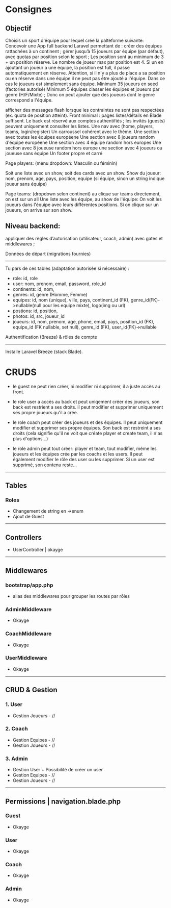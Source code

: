 # Consignes

## Objectif

Choisis un sport d'équipe pour lequel crée la palteforme suivante:
Concevoir une App full backend Laravel permettant de :
créer des équipes rattachées à un continent ;
gérer jusqu’à 15 joueurs par équipe (par défaut), avec quotas par position selon le sport ;
Les position sont au minimum de 3 + un position réserve. Le nombre de joueur max par position est 4.
Si un en ajoutant un joueur a une équipe, la position est full, il passe automatiquement en réserve.
Attention, si il n'y a plus de place a sa position ou en réserve dans une équipe il ne peut pas être ajouté a l'équipe.
Dans ce cas le joueurs est simplement sans équipe.
Minimum 35 joueurs en seed (factories autorisé)
Minimum 5 équipes
classer les équipes et joueurs par genre (H/F/Mixte) ;
Donc on peut ajouter que des joueurs dont le genre correspond a l'équipe.

afficher des messages flash lorsque les contraintes ne sont pas respectées (ex. quota de position atteint).
Front minimal : pages listes/détails en Blade suffisent. Le back est réservé aux comptes authentifiés ; les invités (guests) peuvent uniquement consulter les listes.
Une nav avec (home, players, teams, login/register)
Un carroussel cohérent avec le thème.
Une section avec toutes les équipes européene
Une section avec 8 joueurs random d'équipe européene
Une section avec 4 équipe random hors europes
Une section avec 8 joueuse random hors europe
une section avec 4 joueurs ou joueuse sans équipe
Un footer propre et carré

Page players: (menu dropdown: Masculin ou féminin)

Soit une liste avec un show, soit des cards avec un show.
Show du joueur:
nom, prenom, age, pays, position, equipe (si équipe, sinon un string indique joueur sans équipe)

Page teams: (dropdown selon continent) au clique sur teams directement, on est sur un all
Une liste avec les équipe, au show de l'équipe:
On voit les joueurs dans l'équipe avec leurs différentes positions.
Si on clique sur un joueurs, on arrive sur son show.

## Niveau backend:

appliquer des règles d’autorisation (utilisateur, coach, admin) avec gates et middlewares ;

Données de départ (migrations fournies)

---

Tu pars de ces tables (adaptation autorisée si nécessaire) :

-   role: id, role
-   user: nom, prenom, email, password, role_id
-   continents: id, nom,
-   genres: id, genre (Homme, Femme)
-   equipes: id, nom (unique), ville, pays, continent_id (FK), genre_id(FK)->nullable(null pour les equipe mixte), logo(img ou url)
-   postions: id, position,
-   photos: id, src, joueur_id
-   joueurs: id, nom, prenom, age, phone, email, pays, position_id (FK), equipe_id (FK nullable, set null), genre_id (FK), user_id(FK)->nullable

Authentification (Breeze) & rôles de compte

---

Installe Laravel Breeze (stack Blade).

# CRUDS

-   le guest ne peut rien créer, ni modifier ni supprimer, il a juste accès au front.

-   le role user a accès au back et peut uniqement créer des joueurs, son back est restrient a ses droits. il peut modifier et supprimer uniquement ses propre joueurs qu'il a crée.

-   le role coach peut créer des joueurs et des équipes. Il peut uniquement modifier et supprimer ses propre équipes. Son back est restreint a ses droits (cela signifie qu'il ne voit que créate player et create team, il n'as plus d'options...)

-   le role admin peut tout créer: player et team, tout modifier, même les joueurs et les équipes crée par les coachs et les users. Il peut également modifier le rôle des user ou les supprimer. Si un user est supprimé, son contenu reste...

---

## Tables

### Roles

-   Changement de string en ->enum
-   Ajout de Guest

---

## Controllers

-   UserController | okayge

---

## Middlewares

### bootstrap/app.php

-   alias des middlewares pour grouper les routes par rôles

### AdminMiddleware

-   Okayge

### CoachMiddleware

-   Okayge

### UserMiddleware

-   Okayge

---

## CRUD & Gestion

### 1. User

-   Gestion Joueurs - //

### 2. Coach

-   Gestion Equipes - //
-   Gestion Joueurs - //

### 3. Admin

-   Gestion User + Possibilité de créer un user
-   Gestion Equipes - //
-   Gestion Joueurs - //

---

## Permissions | navigation.blade.php

### Guest

-   Okayge

### User

-   Okayge

### Coach

-   Okayge

### Admin

-   Okayge
